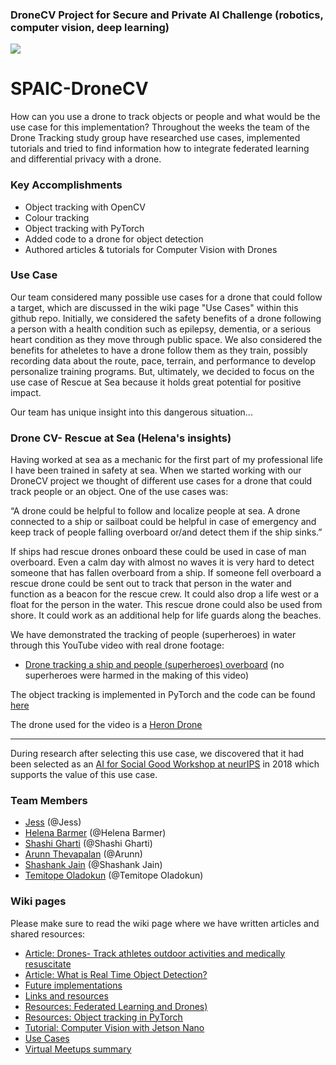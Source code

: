 ### DroneCV Project for Secure and Private AI Challenge (robotics, computer vision, deep learning)

![](https://github.com/jess-s/SPAIC-DroneCV/blob/master/images/drone.jpg)

# SPAIC-DroneCV
How can you use a drone to track objects or people and what would be the use case for this implementation?
Throughout the weeks the team of the Drone Tracking study group have researched use cases, implemented tutorials and tried to find information how to integrate federated learning and differential privacy with a drone.

### Key Accomplishments

* Object tracking with OpenCV
* Colour tracking
* Object tracking with PyTorch
* Added code to a drone for object detection
* Authored articles & tutorials for Computer Vision with Drones

### Use Case
Our team considered many possible use cases for a drone that could follow a target, which are discussed in the wiki page "Use Cases" within this github repo.  Initially, we considered the safety benefits of a drone following a person with a health condition such as epilepsy, dementia, or a serious heart condition as they move through public space.  We also considered the benefits for atheletes to have a drone follow them as they train, possibly recording data about the route, pace, terrain, and performance to develop personalize training programs.  But, ultimately, we decided to focus on the use case of Rescue at Sea because it holds great potential for positive impact.

Our team has unique insight into this dangerous situation... 

### Drone CV- Rescue at Sea (Helena's insights)

Having worked at sea as a mechanic for the first part of my professional life I have been trained in safety at sea. 
When we started working with our DroneCV project we thought of different use cases for a drone that could track people or an object. One of the use cases was:

“A drone could be helpful to follow and localize people at sea. A drone connected to a ship or sailboat could be helpful in case of emergency and keep track of people falling overboard or/and detect them if the ship sinks.”

If ships had rescue drones onboard these could be used in case of man overboard. Even a calm day with almost no waves it is very hard to detect someone that has fallen overboard from a ship. If someone fell overboard a rescue drone could be sent out to track that person in the water and function as a beacon for the rescue crew. It could also drop a life west or a float for the person in the water. 
This rescue drone could also be used from shore. It could work as an additional help for life guards along the beaches.

We have demonstrated the tracking of people (superheroes) in water through this YouTube video with real drone footage:
- [Drone tracking a ship and people (superheroes) overboard](https://youtu.be/MBKmas-Z4_c) (no superheroes were harmed in the making of this video)

The object tracking is implemented in PyTorch and the code can be found [here](https://github.com/jess-s/SPAIC-DroneCV/tree/master/PyTorch_Objecttracking)

The drone used for the video is a [Heron Drone](https://www.kjell.com/se/produkter/hem-kontor-fritid/fritid/dronare-quadrocopter/dronare-med-kamera/heron-dronare-med-kamera-p51107?gclid=CjwKCAjw7uPqBRBlEiwAYDsr12AkBzrjregM2xXXO8sEZm3WuRMCH2uPEM7TDnVz154f1I0E8ZwcrRoCKwsQAvD_BwE&gclsrc=aw.ds)
***
During research after selecting this use case, we discovered that it had  been selected as an [AI for Social Good Workshop at neurIPS](https://aiforsocialgood.github.io/2018/pdfs/track2/50_aisg_neurips2018.pdf) in 2018 which supports the value of this use case.

### Team Members
- [Jess](https://github.com/jess-s) (@Jess) 
- [Helena Barmer](https://github.com/helenabarmer) (@Helena Barmer) 
- [Shashi Gharti](https://github.com/shashigharti) (@Shashi Gharti) 
- [Arunn Thevapalan](https://github.com/arunn-thevapalan) (@Arunn) 
- [Shashank Jain](https://github.com/Shashankjain12) (@Shashank Jain) 
- [Temitope Oladokun](https://github.com/TemitopeOladokun) (@Temitope Oladokun)


### Wiki pages

Please make sure to read the wiki page where we have written articles and shared resources:
- [Article: Drones- Track athletes outdoor activities and medically resuscitate](https://github.com/jess-s/SPAIC-DroneCV/wiki/Article:-Drones--Track-athletes-outdoor-activities-and-medically-resuscitate-(Temitope-Oladokun))
- [Article: What is Real Time Object Detection?](https://github.com/jess-s/SPAIC-DroneCV/wiki/Article:-What-is-Real-Time-Object-Detection%3F-(Jess))
- [Future implementations](https://github.com/jess-s/SPAIC-DroneCV/wiki/Future-implementations)
- [Links and resources](https://github.com/jess-s/SPAIC-DroneCV/wiki/Links-and-resources)
- [Resources: Federated Learning and Drones)](https://github.com/jess-s/SPAIC-DroneCV/wiki/Resources:-Federated-Learning-and-Drones-(Jess))
- [Resources: Object tracking in PyTorch](https://github.com/jess-s/SPAIC-DroneCV/wiki/Resources:-Object-tracking-in-PyTorch-(Helena))
- [Tutorial: Computer Vision with Jetson Nano](https://github.com/jess-s/SPAIC-DroneCV/wiki/Tutorial:-Computer-Vision-with-Jetson-Nano-(Jess))
- [Use Cases](https://github.com/jess-s/SPAIC-DroneCV/wiki/Use-Cases)
- [Virtual Meetups summary](https://github.com/jess-s/SPAIC-DroneCV/wiki/Virtual-Meetups-summary-(Helena))
